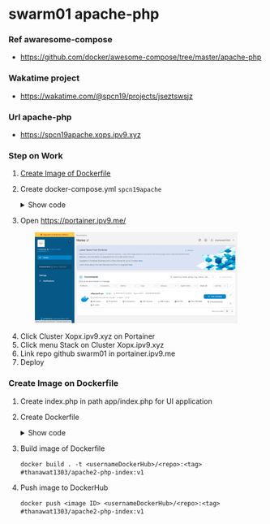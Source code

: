 # swarm01 apache-php

### Ref awaresome-compose
- https://github.com/docker/awesome-compose/tree/master/apache-php

### Wakatime project
- https://wakatime.com/@spcn19/projects/jseztswsjz

### Url apache-php
- https://spcn19apache.xops.ipv9.xyz

### Step on Work
 1. [Create Image of Dockerfile](#create-image-on-dockerfile)
 2. Create docker-compose.yml `spcn19apache`
    <details>
    <summary>Show code</summary>

    ```ruby
    version: '3.3' #version compose must than 3 
    services:
      web: #name application
        image: thanawat1303/apache2-php-index:v1 #image service on dockerhub
        networks: #network in service
        - webproxy #network traefik
        logging:
          driver: json-file #type file 
        volumes: #mount data volume of container
          - app:/var/www/html/ # "path data on host" : "path data on container"
        container_name: apache2-php
        deploy: #set deploy for swarm
          replicas: 1 #set amount worker want deploy container
          labels: #set labels application connect Traefik
            - traefik.docker.network=webproxy #name network of Traefik
            - traefik.enable=true #status of connect
            - traefik.http.routers.spcn19apache-https.entrypoints=websecure #set position when have request to traefik
            - traefik.http.routers.spcn19apache-https.rule=Host("spcn19apache.xops.ipv9.xyz") #set domain access to application
            - traefik.http.routers.spcn19apache-https.tls.certresolver=default #set certresolver
            - traefik.http.services.spcn19apache.loadbalancer.server.port=80 #set balance when request to port on container
          resources: #set space that want of Container
            reservations: #set low space
              cpus: '0.1'
              memory: 10M
            limits: #set high space
              cpus: '0.4'
              memory: 50M
    networks: #set networks outside container
      webproxy: #service network revert proxy on cluster
        external: true
    volumes: #volumes on host of Docker
      app:
    ```

    </details>
 3. Open https://portainer.ipv9.me/

<center><img src="app/image/openportainer.png" width="400px"></center>

 4. Click Cluster Xopx.ipv9.xyz on Portainer
 5. Click menu Stack on Cluster Xopx.ipv9.xyz
 5. Link repo github swarm01 in portainer.ipv9.me
 6. Deploy

### Create Image on Dockerfile
 1. Create index.php in path app/index.php for UI application
 2. Create Dockerfile
    <details>
    <summary>Show code</summary>

    ```ruby
    FROM --platform=$BUILDPLATFORM php:8.0.9-apache as builder #image container

    WORKDIR /var/www/html/ #Set path working command on container

    COPY . /var/www/html/ #Copy file on host to container

    EXPOSE 80 #Set port container allow host access

    CMD ["apache2-foreground"] #run last command before docker create container

    FROM builder as dev-envs

    RUN <<EOF
    apt-get update
    apt-get install -y --no-install-recommends git
    EOF 
    #run command on container

    RUN <<EOF
    useradd -s /bin/bash -m vscode
    groupadd docker
    usermod -aG docker vscode
    EOF

    COPY --from=gloursdocker/docker / /

    CMD ["apache2-foreground"]
    ```

    </details>
 3. Build image of Dockerfile
 
    ```
    docker build . -t <usernameDockerHub>/<repo>:<tag> #thanawat1303/apache2-php-index:v1
    ```
 4. Push image to DockerHub

     ```
     docker push <image ID> <usernameDockerHub>/<repo>:<tag> #thanawat1303/apache2-php-index:v1
     ```